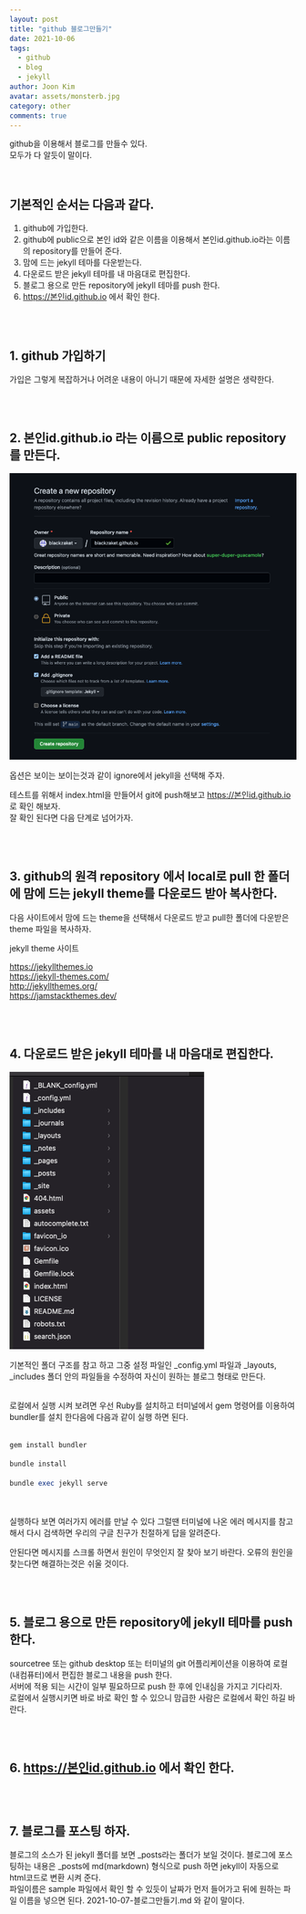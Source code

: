 ```yaml
---
layout: post
title: "github 블로그만들기"
date: 2021-10-06
tags:
  - github
  - blog
  - jekyll
author: Joon Kim
avatar: assets/monsterb.jpg
category: other
comments: true
---
```


github을 이용해서 블로그를 만들수 있다.  
모두가 다 알듯이 말이다.  

<br/>

## 기본적인 순서는 다음과 같다.  

1. github에 가입한다. 
2. github에 public으로 본인 id와 같은 이름을 이용해서 본인id.github.io라는 이름의 repository를 만들어 준다.  
3. 맘에 드는 jekyll 테마를 다운받는다.
4. 다운로드 받은 jekyll 테마를 내 마음대로 편집한다.   
5. 블로그 용으로 만든 repository에 jekyll 테마를 push 한다. 
6. https://본인id.github.io 에서 확인 한다. 

  
<br/>
<br/>

## 1. github 가입하기 
가입은 그렇게 복잡하거나 어려운 내용이 아니기 때문에 자세한 설명은 생략한다. 

<br/>
<br/>

## 2. 본인id.github.io 라는 이름으로 public repository를 만든다. 
![](/assets/post/2021/10th/1006-make-blog/makeblog_01.png)

옵션은 보이는 보이는것과 같이 ignore에서 jekyll을 선택해 주자. 

테스트를 위해서 index.html을 만들어서 git에 push해보고 
https://본인id.github.io 로 확인 해보자.  
잘 확인 된다면 다음 단계로 넘어가자. 

<br>
<br>  


## 3. github의 원격 repository 에서 local로 pull 한 폴더에 맘에 드는 jekyll theme를 다운로드 받아 복사한다.  

다음 사이트에서 맘에 드는 theme을 선택해서 다운로드 받고 pull한 폴더에 다운받은 theme 파일을 복사하자. 

jekyll theme 사이트 

https://jekyllthemes.io  
https://jekyll-themes.com/  
http://jekyllthemes.org/  
https://jamstackthemes.dev/  


<br>
<br>


## 4. 다운로드 받은 jekyll 테마를 내 마음대로 편집한다.  

![폴더이미지](/assets/post/2021/10th/1006-make-blog/makeblog_02.png)

기본적인 폴더 구조를 참고 하고 그중 설정 파일인 _config.yml 파일과 _layouts, _includes 폴더 안의 파일들을 수정하여 자신이 원하는 블로그 형태로 만든다.   

<br>
로컬에서 실행 시켜 보려면 우선 Ruby를 설치하고 터미널에서 gem 명령어를 이용하여 bundler를 설치 한다음에 다음과 같이 실행 하면 된다.  


```ruby

gem install bundler

bundle install 

bundle exec jekyll serve
```
<br>
<br>
실행하다 보면 여러가지 에러를 만날 수 있다 그럴땐 터미널에 나온 에러 메시지를 참고해서 다시 검색하면 우리의 구글 친구가 친절하게 답을 알려준다. 

안된다면 메시지를 스크롤 하면서 원인이 무엇인지 잘 찾아 보기 바란다. 오류의 원인을 찾는다면 해결하는것은 쉬울 것이다. 


<br>
<br>

## 5. 블로그 용으로 만든 repository에 jekyll 테마를 push 한다.
sourcetree 또는 github desktop 또는 터미널의 git 어플리케이션을 이용하여 로컬(내컴퓨터)에서 편집한 블로그 내용을 push 한다.  
서버에 적용 되는 시간이 일부 필요하므로 push 한 후에 인내심을 가지고 기다리자.  
로컬에서 실행시키면 바로 바로 확인 할 수 있으니 맘급한 사람은 로컬에서 확인 하길 바란다. 


<br>  
<br>  

## 6. https://본인id.github.io 에서 확인 한다. 

<br>
<br>  

## 7. 블로그를 포스팅 하자. 
블로그의 소스가 된 jekyll 폴더를 보면 _posts라는 폴더가 보일 것이다. 블로그에 포스팅하는 내용은 _posts에 md(markdown) 형식으로 push 하면 jekyll이 자동으로 html코드로 변환 시켜 준다.  
파일이름은 sample 파일에서 확인 할 수 있듯이 날짜가 먼저 들어가고 뒤에 원하는 파일 이름을 넣으면 된다. 2021-10-07-블로그만들기.md 와 같이 말이다. 


<br>
<br>
<br>
<br>
<br>
